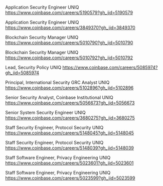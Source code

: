 Application Security Engineer UNIQ https://www.coinbase.com/careers/5190579?gh_jid=5190579

Application Security Engineer UNIQ https://www.coinbase.com/careers/3849370?gh_jid=3849370

Blockchain Security Manager UNIQ https://www.coinbase.com/careers/5010790?gh_jid=5010790

Blockchain Security Manager UNIQ https://www.coinbase.com/careers/5010792?gh_jid=5010792

Lead, Security Policy UNIQ https://www.coinbase.com/careers/5085974?gh_jid=5085974

Principal, International Security GRC Analyst UNIQ https://www.coinbase.com/careers/5102896?gh_jid=5102896

Senior Security Analyst, Coinbase Institutional UNIQ https://www.coinbase.com/careers/5056673?gh_jid=5056673

Senior System Security Engineer UNIQ https://www.coinbase.com/careers/3680275?gh_jid=3680275

Staff Security Engineer, Protocol Security UNIQ https://www.coinbase.com/careers/5148045?gh_jid=5148045

Staff Security Engineer, Protocol Security UNIQ https://www.coinbase.com/careers/5148039?gh_jid=5148039

Staff Software Engineer, Privacy Engineering UNIQ https://www.coinbase.com/careers/5023601?gh_jid=5023601

Staff Software Engineer, Privacy Engineering UNIQ https://www.coinbase.com/careers/5023599?gh_jid=5023599

